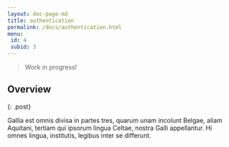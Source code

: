 ```yaml
---
layout: doc-page-md
title: authentication
permalink: /docs/authentication.html
menu:
 id: 4
 subid: 3
---
```


> Work in progress!

## Overview
{: .post}

Gallia est omnis divisa in partes tres, quarum unam incolunt Belgae, aliam Aquitani, tertiam qui ipsorum lingua Celtae, nostra Galli appellantur. Hi omnes lingua, institutis, legibus inter se differunt.